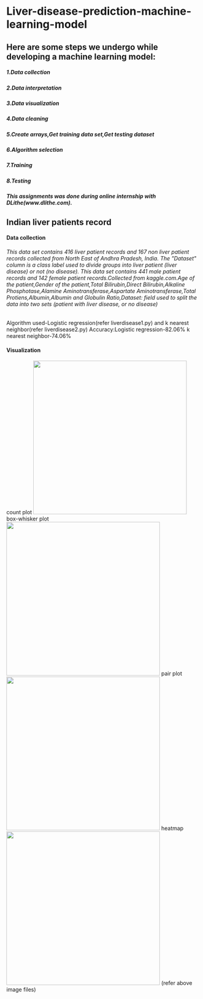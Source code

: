 # Liver-disease-prediction-machine-learning-model
<h2>Here are some steps we undergo while developing a machine learning model:</h2>
 
<h5>1.Data collection</h5>
<h5>2.Data interpretation</h5>
<h5>3.Data visualization</h5>
<h5>4.Data cleaning</h5>
<h5>5.Create arrays,Get training data set,Get testing dataset
<h5>6.Algorithm selection</h5>
<h5>7.Training</h5>
<h5>8.Testing</h5> 
 
<h5> This assignments was done during online internship with DLithe(www.dlithe.com).</h5>

<h2>Indian liver patients record</h2>
   <h4>Data collection</h4>
   <h6>This data set contains 416 liver patient records and 167 non liver patient records collected from North East of Andhra Pradesh, India. The "Dataset" column is a class label used to divide groups into liver patient (liver disease) or not (no disease). This data set contains 441 male patient records and 142 female patient records.Collected from kaggle.com.Age of the patient,Gender of the patient,Total Bilirubin,Direct Bilirubin,Alkaline Phosphotase,Alamine Aminotransferase,Aspartate Aminotransferase,Total Protiens,Albumin,Albumin and Globulin Ratio,Dataset: field used to split the data into two sets (patient with liver disease, or no disease)</h6>
   
   Algorithm used-Logistic regression(refer liverdisease1.py) and k nearest neighbor(refer liverdisease2.py)
   Accuracy:Logistic regression-82.06% k nearest neighbor-74.06%
   
<h4>Visualization</h4>
   count plot
   <img src="https://user-images.githubusercontent.com/68176147/87814625-b3bbff00-c881-11ea-8ae1-2e68e4c879a8.png" width="400"/>
   box-whisker plot
   <img src="https://user-images.githubusercontent.com/68176147/87814639-b9b1e000-c881-11ea-8463-c3afa1472924.png" width="400"/>
   pair plot
   <img src="https://user-images.githubusercontent.com/68176147/87814645-bcacd080-c881-11ea-8b4f-d44042fb7f6e.png" width="400"/>
   heatmap
   <img src="https://user-images.githubusercontent.com/68176147/87814650-bf0f2a80-c881-11ea-90cc-257cac9bce0b.png" width="400"/>
   (refer above image files)

